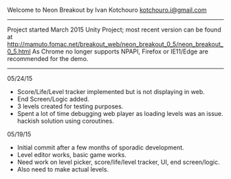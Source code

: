 Welcome to Neon Breakout
by Ivan Kotchouro
kotchouro.i@gmail.com

-----------------------------------
Project started March 2015 
Unity Project; most recent version can be found at
http://mamuto.fomac.net/breakout_web/neon_breakout_0_5/neon_breakout_0_5.html
As Chrome no longer supports NPAPI, Firefox or IE11/Edge are recommended for the demo.

-----------------------------------
05/24/15
* Score/Life/Level tracker implemented but is not displaying in web.
* End Screen/Logic added.
* 3 levels created for testing purposes.
* Spent a lot of time debugging web player as loading levels was an issue. hackish solution using coroutines.

05/19/15
* Initial commit after a few months of sporadic development.
* Level editor works, basic game works.
* Need work on level picker, score/life/level tracker, UI, end screen/logic.
* Also need to make actual levels.
